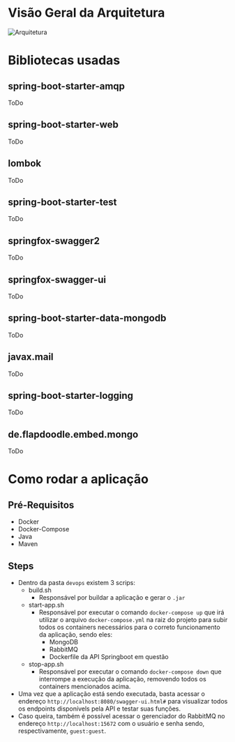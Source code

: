 # Visão Geral da Arquitetura

![Arquitetura](docs/archtecture.png)

# Bibliotecas usadas

## spring-boot-starter-amqp

ToDo

## spring-boot-starter-web

ToDo

## lombok

ToDo

## spring-boot-starter-test

ToDo

## springfox-swagger2

ToDo

## springfox-swagger-ui

ToDo

## spring-boot-starter-data-mongodb

ToDo

## javax.mail

ToDo

## spring-boot-starter-logging

ToDo

## de.flapdoodle.embed.mongo

ToDo

# Como rodar a aplicação

## Pré-Requisitos

- Docker
- Docker-Compose
- Java
- Maven

## Steps

- Dentro da pasta `devops` existem 3 scrips:
  - build.sh
    - Responsável por buildar a aplicação e gerar o `.jar`
  - start-app.sh
    - Responsável por executar o comando `docker-compose up` que irá utilizar o arquivo `docker-compose.yml` na raiz do projeto para subir todos os containers necessários para o correto funcionamento da aplicação, sendo eles:
      - MongoDB
      - RabbitMQ
      - Dockerfile da API Springboot em questão
  - stop-app.sh
    - Responsável por executar o comando `docker-compose down` que interrompe a execução da aplicação, removendo todos os containers mencionados acima.
- Uma vez que a aplicação está sendo executada, basta acessar o endereço `http://localhost:8080/swagger-ui.html#` para visualizar todos os endpoints disponívels pela API e testar suas funções.
- Caso queira, também é possível acessar o gerenciador do RabbitMQ no endereço `http://localhost:15672` com o usuário e senha sendo, respectivamente, `guest:guest`.